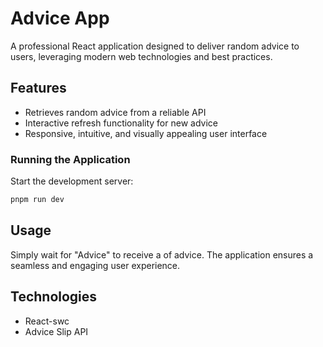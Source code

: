 # Advice App

A professional React application designed to deliver random advice to users, leveraging modern web technologies and best practices.

## Features

- Retrieves random advice from a reliable API
- Interactive refresh functionality for new advice
- Responsive, intuitive, and visually appealing user interface

### Running the Application

Start the development server:

```bash
pnpm run dev
```

## Usage

Simply wait for "Advice" to receive a of advice. The application ensures a seamless and engaging user experience.

## Technologies

- React-swc
- Advice Slip API
